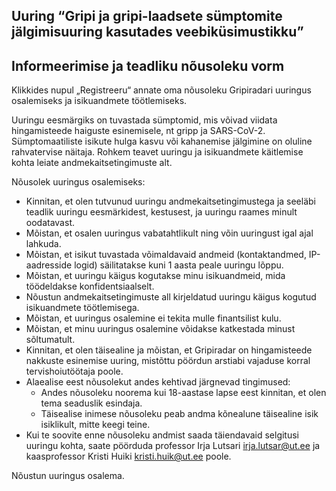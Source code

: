 ## Uuring “Gripi ja gripi-laadsete sümptomite jälgimisuuring kasutades veebiküsimustikku”

## Informeerimise ja teadliku nõusoleku vorm

Klikkides nupul „Registreeru“ annate oma nõusoleku Gripiradari uuringus osalemiseks ja isikuandmete
töötlemiseks.

Uuringu eesmärgiks on tuvastada sümptomid, mis võivad viidata hingamisteede haiguste esinemisele, nt
gripp ja SARS-CoV-2. Sümptomaatiliste isikute hulga kasvu või kahanemise jälgimine on oluline
rahvatervise näitaja. Rohkem teavet uuringu ja isikuandmete käitlemise kohta leiate
andmekaitsetingimuste alt.

Nõusolek uuringus osalemiseks:
- Kinnitan, et olen tutvunud uuringu andmekaitsetingimustega ja seeläbi teadlik uuringu
eesmärkidest, kestusest, ja uuringu raames minult oodatavast.
- Mõistan, et osalen uuringus vabatahtlikult ning võin uuringust igal ajal lahkuda.
- Mõistan, et isikut tuvastada võimaldavaid andmeid (kontaktandmed, IP-aadresside logid)
säilitatakse kuni 1 aasta peale uuringu lõppu.
- Mõistan, et uuringu käigus kogutakse minu isikuandmeid, mida töödeldakse konfidentsiaalselt.
- Nõustun andmekaitsetingimuste all kirjeldatud uuringu käigus kogutud isikuandmete
töötlemisega.
- Mõistan, et uuringus osalemine ei tekita mulle finantsilist kulu.
- Mõistan, et minu uuringus osalemine võidakse katkestada minust sõltumatult.
- Kinnitan, et olen täisealine ja mõistan, et Gripiradar on hingamisteede nakkuste esinemise
uuring, mistõttu pöördun arstiabi vajaduse korral tervishoiutöötaja poole.
- Alaealise eest nõusolekut andes kehtivad järgnevad tingimused:
  - Andes nõusoleku noorema kui 18-aastase lapse eest kinnitan, et olen tema seaduslik esindaja.
  - Täisealise inimese nõusoleku peab andma kõnealune täisealine isik isiklikult, mitte keegi teine.
- Kui te soovite enne nõusoleku andmist saada täiendavaid selgitusi uuringu kohta, saate
pöörduda professor Irja Lutsari irja.lutsar@ut.ee ja kaasprofessor Kristi Huiki
kristi.huik@ut.ee poole.

Nõustun uuringus osalema.


